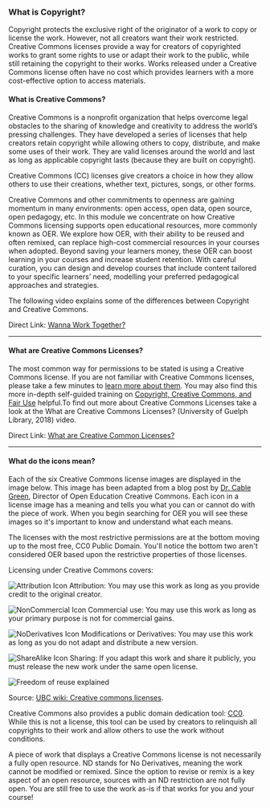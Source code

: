 ### What is Copyright?

Copyright protects the exclusive right of the originator of a work to copy or license the work. However, not all creators want their work restricted. Creative Commons licenses provide a way for creators of copyrighted works to grant some rights to use or adapt their work to the public, while still retaining the copyright to their works. Works released under a Creative Commons license often have no cost which provides learners with a more cost-effective option to access materials.

#### What is Creative Commons?

Creative Commons is a nonprofit organization that helps overcome legal obstacles to the sharing of knowledge and creativity to address the world’s pressing challenges. They have developed a series of licenses that help creators retain copyright while allowing others to copy, distribute, and make some uses of their work. They are valid licenses around the world and last as long as applicable copyright lasts (because they are built on copyright).

Creative Commons (CC) licenses give creators a choice in how they allow others to use their creations, whether text, pictures, songs, or other forms.

Creative Commons and other commitments to openness are gaining momentum in many environments: open access, open data, open source, open pedagogy, etc. In this module we concentrate on how Creative Commons licensing supports open educational resources, more commonly known as OER. We explore how OER, with their ability to be reused and often remixed, can replace high-cost commercial resources in your courses when adopted. Beyond saving your learners money, these OER can boost learning in your courses and increase student retention. With careful curation, you can design and develop courses that include content tailored to your specific learners’ need, modelling your preferred pedagogical approaches and strategies.

The following video explains some of the differences between Copyright and Creative Commons.

Direct Link: [Wanna Work Together?](https://youtu.be/q0VzUigrb_g)

* * *

#### What are Creative Commons Licenses?

The most common way for permissions to be stated is using a Creative Commons license. If you are not familiar with Creative Commons licenses, please take a few minutes to [learn more about them](https://en.wikipedia.org/wiki/Creative_Commons). You may also find this more in-depth self-guided training on [Copyright, Creative Commons, and Fair Use](https://libguides.consortiumlibrary.org/OERtraining) helpful.To find out more about Creative Commons Licenses take a look at the What are Creative Commons Licenses? (University of Guelph Library, 2018) video.

Direct Link: [What are Creative Common Licenses?](https://youtu.be/srVPLrmlBJY)

* * *

#### What do the icons mean?

Each of the six Creative Commons license images are displayed in the image below. This image has been adapted from a blog post by [Dr. Cable Green](https://www.yearofopen.org/article/week-2-how-to-decide-which-open-licenses-to-use-on-your-work-who-is-using-open-licensing-international-examples/), Director of Open Education Creative Commons. Each icon in a license image has a meaning and tells you what you can or cannot do with the piece of work. When you begin searching for OER you will see these images so it's important to know and understand what each means.

The licenses with the most restrictive permissions are at the bottom moving up to the most free, CC0 Public Domain. You'll notice the bottom two aren't considered OER based upon the restrictive properties of those licenses.

Licensing under Creative Commons covers:

![Attribution Icon](https://elearn.waikato.ac.nz/draftfile.php/90614/user/draft/623089264/by.xlarge.png) Attribution: You may use this work as long as you provide credit to the original creator.

![NonCommercial Icon](https://elearn.waikato.ac.nz/draftfile.php/90614/user/draft/623089264/nc.xlarge.png) Commercial use: You may use this work as long as your primary purpose is not for commercial gains.

![NoDerivatives Icon](https://elearn.waikato.ac.nz/draftfile.php/90614/user/draft/623089264/nd.xlarge.png) Modifications or Derivatives: You may use this work as long as you do not adapt and distribute a new version.

![ShareAlike Icon](https://elearn.waikato.ac.nz/draftfile.php/90614/user/draft/623089264/sa.xlarge.png) Sharing: If you adapt this work and share it publicly, you must release the new work under the same open license.

![Freedom of reuse explained](https://elearn.waikato.ac.nz/draftfile.php/90614/user/draft/623089264/oer.png)

Source: [UBC wiki: Creative commons licenses](http://wiki.ubc.ca/UBC_Wiki:Creative_Commons_Licenses "UBC wiki: Creative commons licenses").

Creative Commons also provides a public domain dedication tool: [CC0](https://creativecommons.org/publicdomain/zero/1.0/). While this is not a license, this tool can be used by creators to relinquish all copyrights to their work and allow others to use the work without conditions.

A piece of work that displays a Creative Commons license is not necessarily a fully open resource. ND stands for No Derivatives, meaning the work cannot be modified or remixed. Since the option to revise or remix is a key aspect of an open resource, sources with an ND restriction are not fully open. You are still free to use the work as-is if that works for you and your course!
